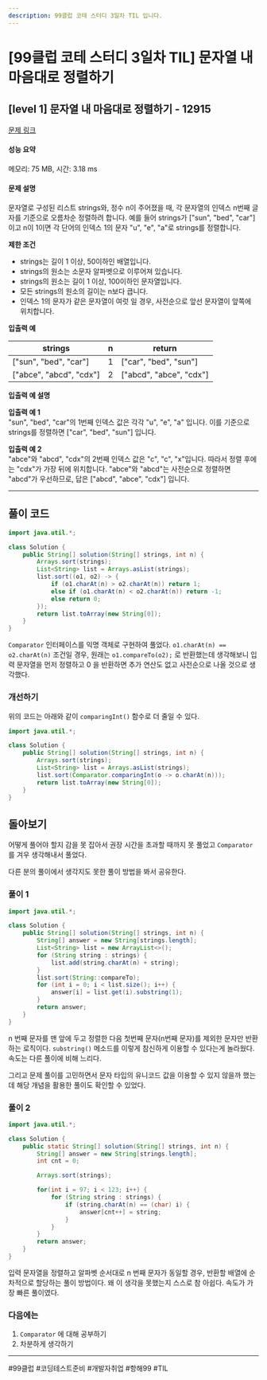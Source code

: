 ```yaml
---
description: 99클럽 코테 스터디 3일차 TIL 입니다.
---
```


# \[99클럽 코테 스터디 3일차 TIL] 문자열 내 마음대로 정렬하기

## \[level 1] 문자열 내 마음대로 정렬하기 - 12915

[문제 링크](https://school.programmers.co.kr/learn/courses/30/lessons/12915?language=java)

#### 성능 요약

메모리: 75 MB, 시간: 3.18 ms

#### 문제 설명

문자열로 구성된 리스트 strings와, 정수 n이 주어졌을 때, 각 문자열의 인덱스 n번째 글자를 기준으로 오름차순 정렬하려 합니다. 예를 들어 strings가 \["sun", "bed", "car"]이고 n이 1이면 각 단어의 인덱스 1의 문자 "u", "e", "a"로 strings를 정렬합니다.

**제한 조건**

* strings는 길이 1 이상, 50이하인 배열입니다.
* strings의 원소는 소문자 알파벳으로 이루어져 있습니다.
* strings의 원소는 길이 1 이상, 100이하인 문자열입니다.
* 모든 strings의 원소의 길이는 n보다 큽니다.
* 인덱스 1의 문자가 같은 문자열이 여럿 일 경우, 사전순으로 앞선 문자열이 앞쪽에 위치합니다.

**입출력 예**

| strings                  | n | return                   |
| ------------------------ | - | ------------------------ |
| \["sun", "bed", "car"]   | 1 | \["car", "bed", "sun"]   |
| \["abce", "abcd", "cdx"] | 2 | \["abcd", "abce", "cdx"] |

**입출력 예 설명**

**입출력 예 1**\
"sun", "bed", "car"의 1번째 인덱스 값은 각각 "u", "e", "a" 입니다. 이를 기준으로 strings를 정렬하면 \["car", "bed", "sun"] 입니다.

**입출력 예 2**\
"abce"와 "abcd", "cdx"의 2번째 인덱스 값은 "c", "c", "x"입니다. 따라서 정렬 후에는 "cdx"가 가장 뒤에 위치합니다. "abce"와 "abcd"는 사전순으로 정렬하면 "abcd"가 우선하므로, 답은 \["abcd", "abce", "cdx"] 입니다.

***

## 풀이 코드

```java
import java.util.*;

class Solution {
    public String[] solution(String[] strings, int n) {
        Arrays.sort(strings);
        List<String> list = Arrays.asList(strings);
        list.sort((o1, o2) -> {
            if (o1.charAt(n) > o2.charAt(n)) return 1;
            else if (o1.charAt(n) < o2.charAt(n)) return -1;
            else return 0;
        });
        return list.toArray(new String[0]);
    }
} 
```

`Comparator` 인터페이스를 익명 객체로 구현하여 풀었다. `o1.charAt(n) == o2.charAt(n)` 조건일 경우, 원래는 `o1.compareTo(o2);` 로 반환했는데 생각해보니 입력 문자열을 먼저 정렬하고 0 을 반환하면 추가 연산도 없고 사전순으로 나올 것으로 생각했다.

### 개선하기

위의 코드는 아래와 같이 `comparingInt()` 함수로 더 줄일 수 있다.

```java
import java.util.*;

class Solution {
    public String[] solution(String[] strings, int n) {
        Arrays.sort(strings);
        List<String> list = Arrays.asList(strings);
        list.sort(Comparator.comparingInt(o -> o.charAt(n)));
        return list.toArray(new String[0]);
    }
}
```

## 돌아보기

어떻게 풀어야 할지 감을 못 잡아서 권장 시간을 초과할 때까지 못 풀었고 `Comparator` 를 겨우 생각해내서 풀었다.

다른 분의 풀이에서 생각지도 못한 풀이 방법을 봐서 공유한다.

### 풀이 1

```java
import java.util.*;

class Solution {
    public String[] solution(String[] strings, int n) {
        String[] answer = new String[strings.length];
        List<String> list = new ArrayList<>();
        for (String string : strings) {
            list.add(string.charAt(n) + string);
        }
        list.sort(String::compareTo);
        for (int i = 0; i < list.size(); i++) {
            answer[i] = list.get(i).substring(1);
        }
        return answer;
    }
}
```

n 번째 문자를 맨 앞에 두고 정렬한 다음 첫번째 문자(n번째 문자)를 제외한 문자만 반환하는 로직이다. `substring()` 메소드를 이렇게 참신하게 이용할 수 있다는게 놀라웠다. 속도는 다른 풀이에 비해 느리다.

그리고 문제 풀이를 고민하면서 문자 타입의 유니코드 값을 이용할 수 있지 않을까 했는데 해당 개념을 활용한 풀이도 확인할 수 있었다.

### 풀이 2

```java
import java.util.*;

class Solution {
    public static String[] solution(String[] strings, int n) {
        String[] answer = new String[strings.length];
        int cnt = 0;

        Arrays.sort(strings);

        for(int i = 97; i < 123; i++) {
            for (String string : strings) {
                if (string.charAt(n) == (char) i) {
                    answer[cnt++] = string;
                }
            }
        }
        return answer;
    }
}
```

입력 문자열을 정렬하고 알파벳 순서대로 n 번째 문자가 동일할 경우, 반환할 배열에 순차적으로 할당하는 풀이 방법이다. 왜 이 생각을 못했는지 스스로 참 아쉽다. 속도가 가장 빠른 풀이였다.

### 다음에는

1. `Comparator` 에 대해 공부하기
2. 차분하게 생각하기

***

\#99클럽 #코딩테스트준비 #개발자취업 #항해99 #TIL
